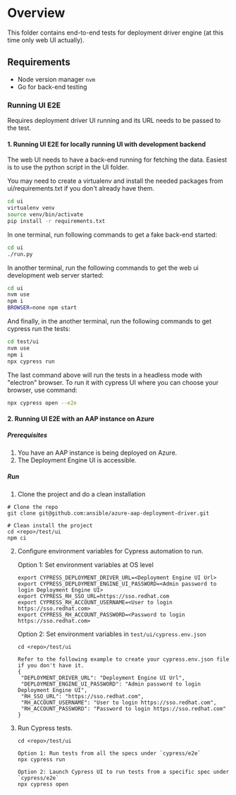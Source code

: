 # Overview

This folder contains end-to-end tests for deployment driver engine (at this time only web UI actually).

## Requirements

* Node version manager `nvm`
* Go for back-end testing

### Running UI E2E

Requires deployment driver UI running and its URL needs to be passed to the test.

#### 1. Running UI E2E for locally running UI with development backend

The web UI needs to have a back-end running for fetching the data. Easiest is to use the python script in the UI folder.

You may need to create a virtualenv and install the needed packages from ui/requirements.txt if you don't already have them.

```sh
cd ui
virtualenv venv
source venv/bin/activate
pip install -r requirements.txt
```

In one terminal, run following commands to get a fake back-end started:

```sh
cd ui
./run.py
```

In another terminal, run the following commands to get the web ui development web server started:

```sh
cd ui
nvm use
npm i
BROWSER=none npm start
```

And finally, in the another terminal, run the following commands to get cypress run the tests:

```sh
cd test/ui
nvm use
npm i
npx cypress run
```

The last command above will run the tests in a headless mode with "electron" browser. To run it with cypress UI where you can choose your browser, use command:

```sh
npx cypress open --e2e
```

#### 2. Running UI E2E with an AAP instance on Azure

##### Prerequisites

1. You have an AAP instance is being deployed on Azure.
2. The Deployment Engine UI is accessible.

##### Run

1. Clone the project and do a clean installation

```shell
# Clone the repo
git clone git@github.com:ansible/azure-aap-deployment-driver.git

# Clean install the project
cd <repo>/test/ui
npm ci
```

2. Configure environment variables for Cypress automation to run.

   Option 1: Set environment variables at OS level
   ```shell
   export CYPRESS_DEPLOYMENT_DRIVER_URL=<Deployment Engine UI Url>
   export CYPRESS_DEPLOYMENT_ENGINE_UI_PASSWORD=<Admin password to login Deployment Engine UI>
   export CYPRESS_RH_SSO_URL=https://sso.redhat.com
   export CYPRESS_RH_ACCOUNT_USERNAME=<User to login https://sso.redhat.com>
   export CYPRESS_RH_ACCOUNT_PASSWORD=<Password to login https://sso.redhat.com>
   ```
   Option 2: Set environment variables in `test/ui/cypress.env.json`

   ```shell
   cd <repo>/test/ui
   
   Refer to the following example to create your cypress.env.json file if you don't have it.
   {
    "DEPLOYMENT_DRIVER_URL": "Deployment Engine UI Url",
    "DEPLOYMENT_ENGINE_UI_PASSWORD": "Admin password to login Deployment Engine UI",
    "RH_SSO_URL": "https://sso.redhat.com",
    "RH_ACCOUNT_USERNAME": "User to login https://sso.redhat.com",
    "RH_ACCOUNT_PASSWORD": "Password to login https://sso.redhat.com"
   }
   ```

3. Run Cypress tests.

   ```shell
   cd <repo>/test/ui
   
   Option 1: Run tests from all the specs under `cypress/e2e`
   npx cypress run

   Option 2: Launch Cypress UI to run tests from a specific spec under `cypress/e2e`
   npx cypress open
   ```
